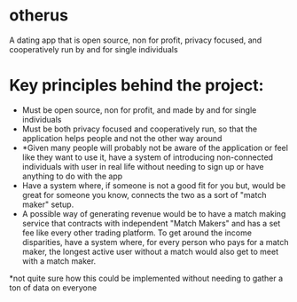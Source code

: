 # otherus
A dating app that is open source, non for profit, privacy focused, and cooperatively run by and for single individuals 

# Key principles behind the project:
- Must be open source, non for profit, and made by and for single individuals 
- Must be both privacy focused and cooperatively run, so that the application helps people and not the other way around
- *Given many people will probably not be aware of the application or feel like they want to use it, have a system of introducing non-connected individuals with user in real life without needing to sign up or have anything to do with the app
- Have a system where, if someone is not a good fit for you but, would be great for someone you know, connects the two as a sort of "match maker" setup.
- A possible way of generating revenue would be to have a match making service that contracts with independent "Match Makers" and has a set fee like every other trading platform.  To get around the income disparities, have a system where, for every person who pays for a match maker, the longest active user without a match would also get to meet with a match maker.

*not quite sure how this could be implemented without needing to gather a ton of data on everyone 
